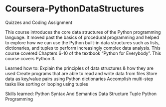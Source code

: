 # Coursera-PythonDataStructures

Quizzes and Coding Assignment

This course introduces the core data structures of the Python programming language. It moved past the basics of procedural programming and helped to explore how we can use the Python built-in data structures such as lists, dictionaries, and tuples to perform increasingly complex data analysis. This course covered Chapters 6-10 of the textbook “Python for Everybody”.  This course covers Python 3.

Learned how to:
Explain the principles of data structures & how they are used
Create programs that are able to read and write data from files
Store data as key/value pairs using Python dictionaries
Accomplish multi-step tasks like sorting or looping using tuples

Skills learned:
Python Syntax And Semantics
Data Structure
Tuple
Python Programming
